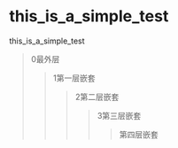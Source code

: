 # this_is_a_simple_test
this_is_a_simple_test

> 0最外层
> > 1第一层嵌套
> > > 2第二层嵌套
> > > > 3第三层嵌套
> > > > > 第四层嵌套

